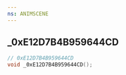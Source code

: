 ```yaml
---
ns: ANIMSCENE
---
```

## _0xE12D7B4B959644CD

```c
// 0xE12D7B4B959644CD
void _0xE12D7B4B959644CD();
```


